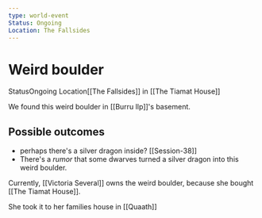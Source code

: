 ```yaml
---
type: world-event
Status: Ongoing
Location: The Fallsides
---
```


# Weird boulder
<span class="dataview inline-field"><span class="inline-field-key">Status</span><span class="inline-field-value">Ongoing</span></span>
<span class="dataview inline-field"><span class="inline-field-key">Location</span><span class="inline-field-value">[[The Fallsides]] in [[The Tiamat House</span></span>]]

We found this weird boulder in [[Burru Ilp]]'s basement.

## Possible outcomes
- perhaps there's a silver dragon inside? [[Session-38]]
- There's a *rumor* that some dwarves turned a silver dragon into this weird boulder. 

Currently, [[Victoria Several]] owns the weird boulder, because she bought [[The Tiamat House]]. 

She took it to her families house in [[Quaath]]

